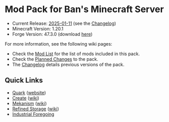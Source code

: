 # Mod Pack for Ban's Minecraft Server

- Current Release: [2025-01-11] (see the [Changelog])
- Minecraft Version: 1.20.1
- Forge Version: 47.3.0 (download [here](https://share.blakerain.com/uploads/BlakeRain/forge-installer.jar))

For more information, see the following wiki pages:

- Check the [Mod List] for the list of mods included in this pack.
- Check the [Planned Changes] to the pack.
- The [Changelog] details previous versions of the pack.

## Quick Links

- [Quark](https://www.curseforge.com/minecraft/mc-mods/quark) ([website](https://quarkmod.net/#home))
- [Create](https://www.curseforge.com/minecraft/mc-mods/create) ([wiki](https://github.com/Creators-of-Create/Create/wiki))
- [Mekanism](https://www.curseforge.com/minecraft/mc-mods/mekanism) ([wiki](https://wiki.aidancbrady.com/w/index.php?title=Special:AllPages&hideredirects=1))
- [Refined Storage](https://www.curseforge.com/minecraft/mc-mods/refined-storage) ([wiki](https://refinedmods.com/refined-storage/))
- [Industrial Foregoing](https://www.curseforge.com/minecraft/mc-mods/industrial-foregoing)

[2025-01-11]: https://github.com/bans-minecraft/modpack/releases/tag/2025-01-11
[Changelog]: https://github.com/bans-minecraft/modpack/wiki/Changelog
[Mod List]: https://github.com/bans-minecraft/modpack/wiki/Mod-List
[Planned Changes]: https://github.com/bans-minecraft/modpack/wiki/Planned-Changes
